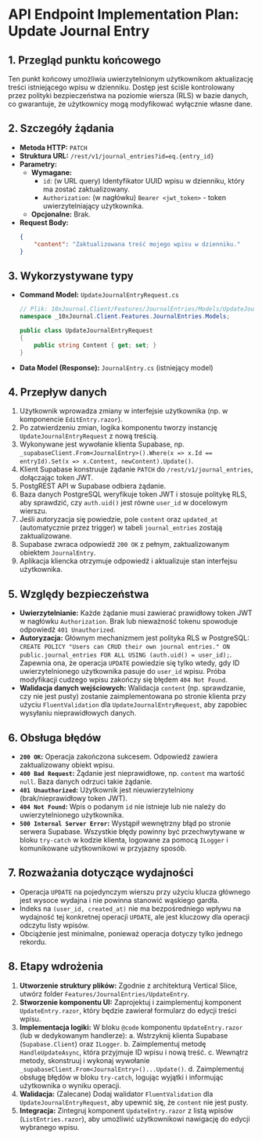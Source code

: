 # API Endpoint Implementation Plan: Update Journal Entry

## 1. Przegląd punktu końcowego
Ten punkt końcowy umożliwia uwierzytelnionym użytkownikom aktualizację treści istniejącego wpisu w dzienniku. Dostęp jest ściśle kontrolowany przez polityki bezpieczeństwa na poziomie wiersza (RLS) w bazie danych, co gwarantuje, że użytkownicy mogą modyfikować wyłącznie własne dane.

## 2. Szczegóły żądania
- **Metoda HTTP:** `PATCH`
- **Struktura URL:** `/rest/v1/journal_entries?id=eq.{entry_id}`
- **Parametry:**
  - **Wymagane:**
    - `id`: (w URL query) Identyfikator UUID wpisu w dzienniku, który ma zostać zaktualizowany.
    - `Authorization`: (w nagłówku) `Bearer <jwt_token>` - token uwierzytelniający użytkownika.
  - **Opcjonalne:** Brak.
- **Request Body:**
  ```json
  {
      "content": "Zaktualizowana treść mojego wpisu w dzienniku."
  }
  ```

## 3. Wykorzystywane typy
- **Command Model:** `UpdateJournalEntryRequest.cs`
  ```csharp
  // Plik: 10xJournal.Client/Features/JournalEntries/Models/UpdateJournalEntryRequest.cs
  namespace _10xJournal.Client.Features.JournalEntries.Models;

  public class UpdateJournalEntryRequest
  {
      public string Content { get; set; }
  }
  ```
- **Data Model (Response):** `JournalEntry.cs` (istniejący model)

## 4. Przepływ danych
1.  Użytkownik wprowadza zmiany w interfejsie użytkownika (np. w komponencie `EditEntry.razor`).
2.  Po zatwierdzeniu zmian, logika komponentu tworzy instancję `UpdateJournalEntryRequest` z nową treścią.
3.  Wykonywane jest wywołanie klienta Supabase, np. `_supabaseClient.From<JournalEntry>().Where(x => x.Id == entryId).Set(x => x.Content, newContent).Update()`.
4.  Klient Supabase konstruuje żądanie `PATCH` do `/rest/v1/journal_entries`, dołączając token JWT.
5.  PostgREST API w Supabase odbiera żądanie.
6.  Baza danych PostgreSQL weryfikuje token JWT i stosuje politykę RLS, aby sprawdzić, czy `auth.uid()` jest równe `user_id` w docelowym wierszu.
7.  Jeśli autoryzacja się powiedzie, pole `content` oraz `updated_at` (automatycznie przez trigger) w tabeli `journal_entries` zostają zaktualizowane.
8.  Supabase zwraca odpowiedź `200 OK` z pełnym, zaktualizowanym obiektem `JournalEntry`.
9.  Aplikacja kliencka otrzymuje odpowiedź i aktualizuje stan interfejsu użytkownika.

## 5. Względy bezpieczeństwa
- **Uwierzytelnianie:** Każde żądanie musi zawierać prawidłowy token JWT w nagłówku `Authorization`. Brak lub nieważność tokenu spowoduje odpowiedź `401 Unauthorized`.
- **Autoryzacja:** Głównym mechanizmem jest polityka RLS w PostgreSQL: `CREATE POLICY "Users can CRUD their own journal entries." ON public.journal_entries FOR ALL USING (auth.uid() = user_id);`. Zapewnia ona, że operacja `UPDATE` powiedzie się tylko wtedy, gdy ID uwierzytelnionego użytkownika pasuje do `user_id` wpisu. Próba modyfikacji cudzego wpisu zakończy się błędem `404 Not Found`.
- **Walidacja danych wejściowych:** Walidacja `content` (np. sprawdzanie, czy nie jest pusty) zostanie zaimplementowana po stronie klienta przy użyciu `FluentValidation` dla `UpdateJournalEntryRequest`, aby zapobiec wysyłaniu nieprawidłowych danych.

## 6. Obsługa błędów
- **`200 OK`:** Operacja zakończona sukcesem. Odpowiedź zawiera zaktualizowany obiekt wpisu.
- **`400 Bad Request`:** Żądanie jest nieprawidłowe, np. `content` ma wartość `null`. Baza danych odrzuci takie żądanie.
- **`401 Unauthorized`:** Użytkownik jest nieuwierzytelniony (brak/nieprawidłowy token JWT).
- **`404 Not Found`:** Wpis o podanym `id` nie istnieje lub nie należy do uwierzytelnionego użytkownika.
- **`500 Internal Server Error`:** Wystąpił wewnętrzny błąd po stronie serwera Supabase.
Wszystkie błędy powinny być przechwytywane w bloku `try-catch` w kodzie klienta, logowane za pomocą `ILogger` i komunikowane użytkownikowi w przyjazny sposób.

## 7. Rozważania dotyczące wydajności
- Operacja `UPDATE` na pojedynczym wierszu przy użyciu klucza głównego jest wysoce wydajna i nie powinna stanowić wąskiego gardła.
- Indeks na `(user_id, created_at)` nie ma bezpośredniego wpływu na wydajność tej konkretnej operacji `UPDATE`, ale jest kluczowy dla operacji odczytu listy wpisów.
- Obciążenie jest minimalne, ponieważ operacja dotyczy tylko jednego rekordu.

## 8. Etapy wdrożenia
1.  **Utworzenie struktury plików:** Zgodnie z architekturą Vertical Slice, utwórz folder `Features/JournalEntries/UpdateEntry`.
2.  **Stworzenie komponentu UI:** Zaprojektuj i zaimplementuj komponent `UpdateEntry.razor`, który będzie zawierał formularz do edycji treści wpisu.
3.  **Implementacja logiki:** W bloku `@code` komponentu `UpdateEntry.razor` (lub w dedykowanym handlerze):
    a. Wstrzyknij klienta Supabase (`Supabase.Client`) oraz `ILogger`.
    b. Zaimplementuj metodę `HandleUpdateAsync`, która przyjmuje ID wpisu i nową treść.
    c. Wewnątrz metody, skonstruuj i wykonaj wywołanie `_supabaseClient.From<JournalEntry>()...Update()`.
    d. Zaimplementuj obsługę błędów w bloku `try-catch`, logując wyjątki i informując użytkownika o wyniku operacji.
4.  **Walidacja:** (Zalecane) Dodaj walidator `FluentValidation` dla `UpdateJournalEntryRequest`, aby upewnić się, że `content` nie jest pusty.
5.  **Integracja:** Zintegruj komponent `UpdateEntry.razor` z listą wpisów (`ListEntries.razor`), aby umożliwić użytkownikowi nawigację do edycji wybranego wpisu.
